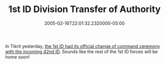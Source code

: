 ﻿---
title: 1st ID Division Transfer of Authority
date: "2005-02-16T22:01:32.2320000-05:00"
description: In Tikrit yesterday, the 1st ID had its official change of command
featuredImage: /img/default-post-image.jpg
---

In Tikrit yesterday, [the 1st ID had its official change of command ceremony with the incoming 42nd ID](http://www.estripes.com/article.asp?section=104&article=27185). Sounds like the rest of the 1st ID forces will be home soon!

